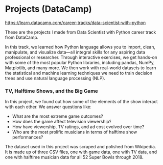 # Projects (DataCamp)
https://learn.datacamp.com/career-tracks/data-scientist-with-python

These are the projects I made from Data Scientist with Python career  track from DataCamp.

In this track, we learned how Python language allows you to import, clean, manipulate, and visualize data—all integral skills for any aspiring data professional or researcher. Through interactive exercises, we get hands-on with some of the most popular Python libraries, including pandas, NumPy, Matplotlib, and many more. We then work with real-world datasets to learn the statistical and machine learning techniques we need to train decision trees and use natural language processing (NLP).


### TV, Halftime Shows, and the Big Game
In this project, we found out how some of the elements of the show interact with each other. We answer questions like:

* What are the most extreme game outcomes?
* How does the game affect television viewership?
* How have viewership, TV ratings, and ad cost evolved over time?
* Who are the most prolific musicians in terms of halftime show performances?

The dataset used in this project was scraped and polished from Wikipedia. It is made up of three CSV files, one with game data, one with TV data, and one with halftime musician data for all 52 Super Bowls through 2018.
